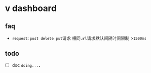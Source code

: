 # v dashboard

## faq

- `request`: `post delete put`请求 相同`url`请求默认间隔时间限制 >`1500ms`

## todo

- [ ] doc `doing....`